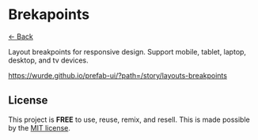 # Brekapoints

[<- Back](../../README.md)

Layout breakpoints for responsive design. Support
mobile, tablet, laptop, desktop, and tv devices.

https://wurde.github.io/prefab-ui/?path=/story/layouts-breakpoints

## License

This project is __FREE__ to use, reuse, remix, and resell. This is
made possible by the [MIT license](/LICENSE).
